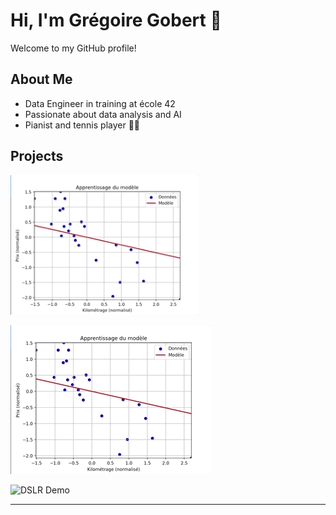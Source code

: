 # Hi, I'm Grégoire Gobert 👋

Welcome to my GitHub profile!


## About Me
- Data Engineer in training at école 42
- Passionate about data analysis and AI
- Pianist and tennis player 🎹🎾

## Projects

<img src="https://github.com/gregoiregobert/Linear-regression/blob/main/assets/line_reg.gif?raw=true" width="300">

![Linear Regression Demo](https://github.com/gregoiregobert/Linear-regression/blob/main/assets/line_reg.gif?raw=true)

![DSLR Demo](https://github.com/gregoiregobert/DSLR/blob/main/assets/dslr_3d_graph.gif?raw=true)


---

